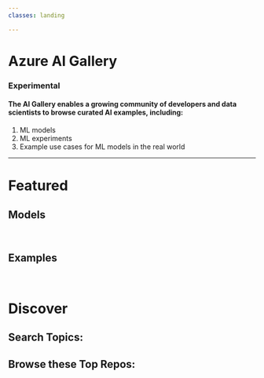 ```yaml
---
classes: landing

---
```


<link rel="stylesheet" type="text/css" href="./src/content-scroller.css"/>
<link rel="stylesheet" type="text/css" href="./src/styles.css"/>
<link rel="stylesheet" type="text/css" href="./src/medium.css"/>
<script src="https://ajax.googleapis.com/ajax/libs/jquery/3.3.1/jquery.min.js"></script>
<script src="./dist/bundle.js"></script>

<div id="header">
    <h1 class="main-heading">Azure AI Gallery</h1>
</div>


<h3> Experimental</h3>

<h4>The AI Gallery enables a growing community of developers and data scientists to browse curated AI examples, including: </h4>

1. ML models
2. ML experiments
3. Example use cases for ML models in the real world

* * *

# Featured

## Models

<div id="models-container"></div>

<br/>

## Examples

<div id="examples-container"></div>

<br/>


# Discover
## Search Topics: 


<div id="search"></div>



## Browse these Top Repos: 


<div id="browse"></div>

